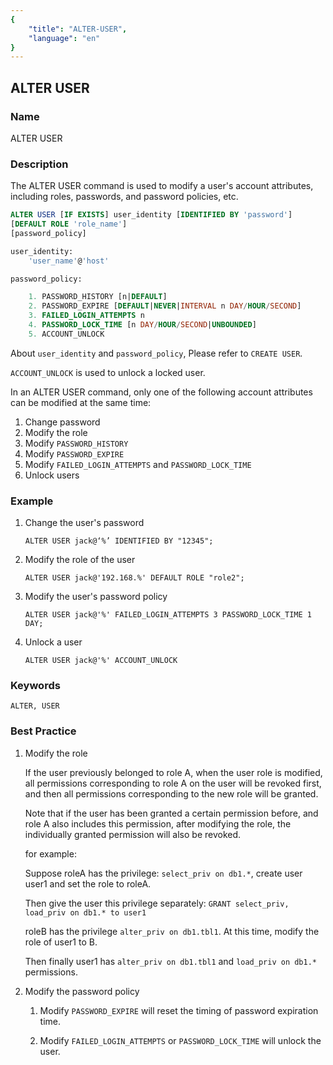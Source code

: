 ```yaml
---
{
    "title": "ALTER-USER",
    "language": "en"
}
---
```


<!--
Licensed to the Apache Software Foundation (ASF) under one
or more contributor license agreements.  See the NOTICE file
distributed with this work for additional information
regarding copyright ownership.  The ASF licenses this file
to you under the Apache License, Version 2.0 (the
"License"); you may not use this file except in compliance
with the License.  You may obtain a copy of the License at

  http://www.apache.org/licenses/LICENSE-2.0

Unless required by applicable law or agreed to in writing,
software distributed under the License is distributed on an
"AS IS" BASIS, WITHOUT WARRANTIES OR CONDITIONS OF ANY
KIND, either express or implied.  See the License for the
specific language governing permissions and limitations
under the License.
-->

## ALTER USER

### Name

ALTER USER

### Description

The ALTER USER command is used to modify a user's account attributes, including roles, passwords, and password policies, etc.

```sql
ALTER USER [IF EXISTS] user_identity [IDENTIFIED BY 'password']
[DEFAULT ROLE 'role_name']
[password_policy]

user_identity:
    'user_name'@'host'

password_policy:

    1. PASSWORD_HISTORY [n|DEFAULT]
    2. PASSWORD_EXPIRE [DEFAULT|NEVER|INTERVAL n DAY/HOUR/SECOND]
    3. FAILED_LOGIN_ATTEMPTS n
    4. PASSWORD_LOCK_TIME [n DAY/HOUR/SECOND|UNBOUNDED]
    5. ACCOUNT_UNLOCK
```

About `user_identity` and `password_policy`, Please refer to `CREATE USER`.

`ACCOUNT_UNLOCK` is used to unlock a locked user.

In an ALTER USER command, only one of the following account attributes can be modified at the same time:

1. Change password
2. Modify the role
3. Modify `PASSWORD_HISTORY`
4. Modify `PASSWORD_EXPIRE`
5. Modify `FAILED_LOGIN_ATTEMPTS` and `PASSWORD_LOCK_TIME`
6. Unlock users

### Example

1. Change the user's password

	```
	ALTER USER jack@‘%’ IDENTIFIED BY "12345";
	```

2. Modify the role of the user

	```
	ALTER USER jack@'192.168.%' DEFAULT ROLE "role2";
	```

3. Modify the user's password policy
	
	```
	ALTER USER jack@'%' FAILED_LOGIN_ATTEMPTS 3 PASSWORD_LOCK_TIME 1 DAY;
	```

4. Unlock a user

	```
	ALTER USER jack@'%' ACCOUNT_UNLOCK
	```

### Keywords

    ALTER, USER

### Best Practice

1. Modify the role

     If the user previously belonged to role A, when the user role is modified, all permissions corresponding to role A on the user will be revoked first, and then all permissions corresponding to the new role will be granted.

     Note that if the user has been granted a certain permission before, and role A also includes this permission, after modifying the role, the individually granted permission will also be revoked.

     for example:

     Suppose roleA has the privilege: `select_priv on db1.*`, create user user1 and set the role to roleA.

     Then give the user this privilege separately: `GRANT select_priv, load_priv on db1.* to user1`

     roleB has the privilege `alter_priv on db1.tbl1`. At this time, modify the role of user1 to B.

     Then finally user1 has `alter_priv on db1.tbl1` and `load_priv on db1.*` permissions.

2. Modify the password policy

	1. Modify `PASSWORD_EXPIRE` will reset the timing of password expiration time.

	2. Modify `FAILED_LOGIN_ATTEMPTS` or `PASSWORD_LOCK_TIME` will unlock the user.